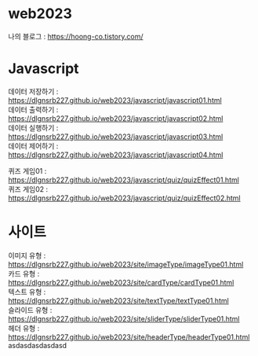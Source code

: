 # web2023
나의 블로그 : https://hoong-co.tistory.com/

# Javascript
데이터 저장하기 : https://dlgnsrb227.github.io/web2023/javascript/javascript01.html   
데이터 출력하기 : https://dlgnsrb227.github.io/web2023/javascript/javascript02.html   
데이터 실행하기 : https://dlgnsrb227.github.io/web2023/javascript/javascript03.html   
데이터 제어하기 : https://dlgnsrb227.github.io/web2023/javascript/javascript04.html   
   
퀴즈 게임01 : https://dlgnsrb227.github.io/web2023/javascript/quiz/quizEffect01.html   
퀴즈 게임02 : https://dlgnsrb227.github.io/web2023/javascript/quiz/quizEffect02.html   
   
# 사이트
이미지 유형 : https://dlgnsrb227.github.io/web2023/site/imageType/imageType01.html   
카드 유형 : https://dlgnsrb227.github.io/web2023/site/cardType/cardType01.html   
텍스트 유형 : https://dlgnsrb227.github.io/web2023/site/textType/textType01.html   
슬라이드 유형 : https://dlgnsrb227.github.io/web2023/site/sliderType/sliderType01.html   
헤더 유형 : https://dlgnsrb227.github.io/web2023/site/headerType/headerType01.html
asdasdasdasdasd